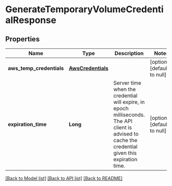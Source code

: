 # GenerateTemporaryVolumeCredentialResponse
## Properties

| Name | Type | Description | Notes |
|------------ | ------------- | ------------- | -------------|
| **aws\_temp\_credentials** | [**AwsCredentials**](AwsCredentials.md) |  | [optional] [default to null] |
| **expiration\_time** | **Long** | Server time when the credential will expire, in epoch milliseconds. The API client is advised to cache the credential given this expiration time.  | [optional] [default to null] |

[[Back to Model list]](../README.md#documentation-for-models) [[Back to API list]](../README.md#documentation-for-api-endpoints) [[Back to README]](../README.md)

